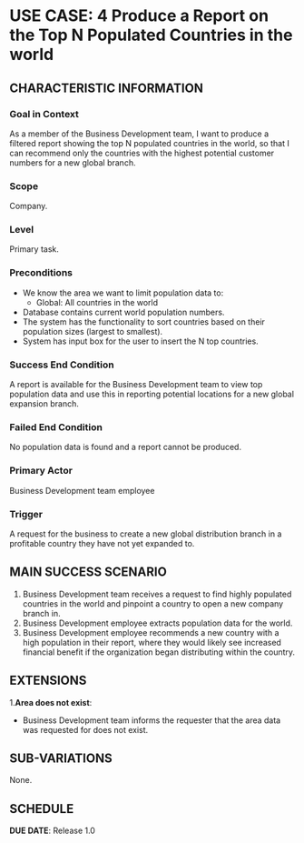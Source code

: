 # USE CASE: 4 Produce a Report on the Top N Populated Countries in the world

## CHARACTERISTIC INFORMATION

### Goal in Context

As a member of the Business Development team, I want to produce a filtered report showing the top N populated countries in the world, so that I can recommend only the countries with the highest potential customer numbers for a new global branch.

### Scope

Company.

### Level

Primary task.

### Preconditions

- We know the area we want to limit population data to:
    - Global: All countries in the world
- Database contains current world population numbers.
- The system has the functionality to sort countries based on their population sizes (largest to smallest).
- System has input box for the user to insert the N top countries.

### Success End Condition

A report is available for the Business Development team to view top population data and use this in reporting potential locations for a new global expansion branch.

### Failed End Condition

No population data is found and a report cannot be produced.

### Primary Actor

Business Development team employee

### Trigger

A request for the business to create a new global distribution branch in a profitable country they have not yet expanded to.

## MAIN SUCCESS SCENARIO

1. Business Development team receives a request to find highly populated countries in the world and pinpoint a country to open a new company branch in.
2. Business Development employee extracts population data for the world.
3. Business Development employee recommends a new country with a high population in their report, where they would likely see increased financial benefit if the organization began distributing within the country.

## EXTENSIONS

1.**Area does not exist**:
  - Business Development team informs the requester that the area data was requested for does not exist.

## SUB-VARIATIONS

None.

## SCHEDULE

**DUE DATE**: Release 1.0